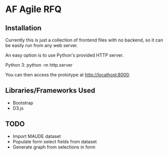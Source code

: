 # AF Agile RFQ

## Installation
Currently this is just a collection of frontend files with no backend, so it can be easily run from any web server.

An easy option is to use Python's provided HTTP server.

Python 3:
    python -m http.server

You can then access the prototype at [http://localhost:8000](http://localhost:8000).


## Libraries/Frameworks Used

* Bootstrap
* D3.js

## TODO

* Import MAUDE dataset
* Populate form select fields from dataset
* Generate graph from selections in form
